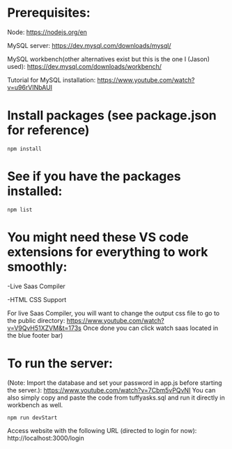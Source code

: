 # Prerequisites:

Node: https://nodejs.org/en

MySQL server: https://dev.mysql.com/downloads/mysql/

MySQL workbench(other alternatives exist but this is the one I (Jason) used): https://dev.mysql.com/downloads/workbench/

Tutorial for MySQL installation: https://www.youtube.com/watch?v=u96rVINbAUI

# Install packages (see package.json for reference)

```npm install```

# See if you have the packages installed:

```npm list```

# You might need these VS code extensions for everything to work smoothly:

-Live Saas Compiler 

-HTML CSS Support

For live Saas Compiler, you will want to change the output css file to go to the public directory:
https://www.youtube.com/watch?v=V9QvH51XZVM&t=173s Once done you can click watch saas located in the blue footer bar)


# To run the server:

(Note: Import the database and set your password in app.js before starting the server.): https://www.youtube.com/watch?v=7Cbm5vPQvNI 
You can also simply copy and paste the code from tuffyasks.sql and run it directly in workbench as well.

```npm run devStart ``` 

Access website with the following URL (directed to login for now): http://localhost:3000/login
